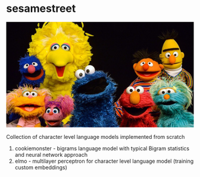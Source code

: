 # sesamestreet

![sesamestreet](sesamestreet.jpg)

Collection of character level language models implemented from scratch

1. cookiemonster - bigrams language model with typical Bigram statistics and neural network approach
2. elmo -  multilayer perceptron for character level language model (training custom embeddings)
